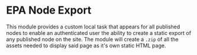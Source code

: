 # EPA Node Export
This module provides a custom local task that appears for all published nodes to enable an authenticated user the ability to create a static export of any published node on the site. The module will create a `.zip` of all the assets needed to display said page as it's own static HTML page.
